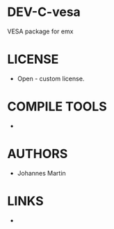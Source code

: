 DEV-C-vesa
==========

VESA package for emx


LICENSE
===============
* Open - custom license.

COMPILE TOOLS
===============
* 

AUTHORS
===============
* Johannes Martin

LINKS
===============
* 
